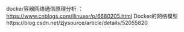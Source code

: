 docker容器网络通信原理分析 ： https://www.cnblogs.com/ilinuxer/p/6680205.html
Docker的网络模型https://blog.csdn.net/zjysource/article/details/52055820